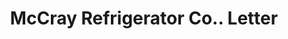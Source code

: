 ---
doi: 10.7916/D8P85PWT
date_other: '1927'
date_other_textual: '1927'
form: correspondence
genre:
- Letters (correspondence)
name:
- McCray Refrigerator Co.
object_in_context_url: https://biggert.cul.columbia.edu/items/view/ave_biggert_00294
subject_hierarchical_geographic:
- Kendallville, Indiana, United States
subject_name:
- McCray Refrigerator Co.
title: McCray Refrigerator Co.. Letter
sort_title: McCray Refrigerator Co.. Letter
call_number: ave_biggert_00294
coordinates:
- 41.44166666666666,-85.26055555555556
pid: ave_biggert_00294
identifiers: ave_biggert_00294
canvas_id: ldpd:395568
permalink: "/items/ave_biggert_00294/"
layout: iiif-image-page
---